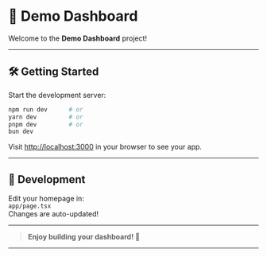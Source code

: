 # 🚀 Demo Dashboard

Welcome to the **Demo Dashboard** project!

---

## 🛠️ Getting Started

Start the development server:

```bash
npm run dev      # or
yarn dev         # or
pnpm dev         # or
bun dev
```

Visit [http://localhost:3000](http://localhost:3000) in your browser to see your app.

---

## 🚧 Development

Edit your homepage in:  
`app/page.tsx`  
Changes are auto-updated!

---

> **Enjoy building your dashboard! 🎨**

---
